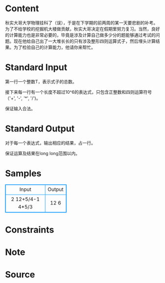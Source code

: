 
# Content

秋实大哥大学物理挂科了（误），于是在下学期的前两周的某一天要悲剧的补考。为了不给学校的挖掘机大楼做贡献，秋实大哥决定在假期里努力复习。当然，良好的计算能力也是非常必要的，毕竟是涉及计算自己做多少分的题能够通过考试的问题。现在他给自己出了一大堆长长的只有涉及整形四则运算式子，然后埋头计算结果。为了检验自己的计算能力，他请你来帮忙。

# Standard Input

第一行一个整数T，表示式子的总数。

接下来每一行有一个长度不超过10^6的表达式，只包含正整数和四则运算符号（'+', '-', '*', '/')。

保证输入合法。

# Standard Output

对于每一个表达式，输出相应的结果，占一行。

保证运算及结果在long long范围以内。

# Samples

<style>
        table,table tr th, table tr td { border:1px solid #0094ff; }
        table { width: 200px; min-height: 25px; line-height: 25px; text-align: center; border-collapse: collapse;}   
    </style>
<table>
	<tr>
		<td>Input</td>
		<td>Output</td>
	</tr>
<tr><td>2
12+5/4-1
4*5/3</td><td>12
6</td></tr></table>


# Constraints



# Note



# Source



